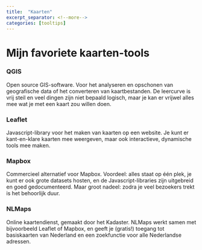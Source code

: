 ```yaml
---
title:  "Kaarten"
excerpt_separator: <!--more-->
categories: [tooltips]
---
```


# Mijn favoriete kaarten-tools
### QGIS
Open source GIS-software. Voor het analyseren en opschonen van geografische data of het converteren van kaartbestanden. De leercurve is vrij steil en veel dingen zijn niet bepaald logisch, maar je kan er vrijwel alles mee wat je met een kaart zou willen doen.

### Leaflet
Javascript-library voor het maken van kaarten op een website. Je kunt er kant-en-klare kaarten mee weergeven, maar ook interactieve, dynamische tools mee maken.

### Mapbox
Commercieel alternatief voor Mapbox. Voordeel: alles staat op één plek, je kunt er ook grote datasets hosten, en de Javascript-libraries zijn uitgebreid en goed gedocumenteerd. Maar groot nadeel: zodra je veel bezoekers trekt is het behoorlijk duur.

### NLMaps
Online kaartendienst, gemaakt door het Kadaster. NLMaps werkt samen met bijvoorbeeld Leaflet of Mapbox, en geeft je (gratis!) toegang tot basiskaarten van Nederland en een zoekfunctie voor alle Nederlandse adressen.